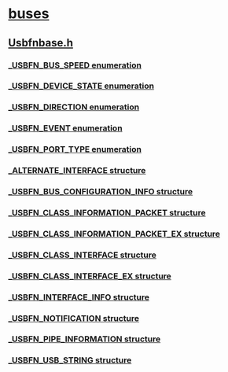 # [buses](../_buses/index.md)
## [Usbfnbase.h](index.md)
### [_USBFN_BUS_SPEED enumeration](../usbfnbase/ne-usbfnbase-_usbfn_bus_speed.md)
### [_USBFN_DEVICE_STATE enumeration](../usbfnbase/ne-usbfnbase-_usbfn_device_state.md)
### [_USBFN_DIRECTION enumeration](../usbfnbase/ne-usbfnbase-_usbfn_direction.md)
### [_USBFN_EVENT enumeration](../usbfnbase/ne-usbfnbase-_usbfn_event.md)
### [_USBFN_PORT_TYPE enumeration](../usbfnbase/ne-usbfnbase-_usbfn_port_type.md)
### [_ALTERNATE_INTERFACE structure](../usbfnbase/ns-usbfnbase-_alternate_interface.md)
### [_USBFN_BUS_CONFIGURATION_INFO structure](../usbfnbase/ns-usbfnbase-_usbfn_bus_configuration_info.md)
### [_USBFN_CLASS_INFORMATION_PACKET structure](../usbfnbase/ns-usbfnbase-_usbfn_class_information_packet.md)
### [_USBFN_CLASS_INFORMATION_PACKET_EX structure](../usbfnbase/ns-usbfnbase-_usbfn_class_information_packet_ex.md)
### [_USBFN_CLASS_INTERFACE structure](../usbfnbase/ns-usbfnbase-_usbfn_class_interface.md)
### [_USBFN_CLASS_INTERFACE_EX structure](../usbfnbase/ns-usbfnbase-_usbfn_class_interface_ex.md)
### [_USBFN_INTERFACE_INFO structure](../usbfnbase/ns-usbfnbase-_usbfn_interface_info.md)
### [_USBFN_NOTIFICATION structure](../usbfnbase/ns-usbfnbase-_usbfn_notification.md)
### [_USBFN_PIPE_INFORMATION structure](../usbfnbase/ns-usbfnbase-_usbfn_pipe_information.md)
### [_USBFN_USB_STRING structure](../usbfnbase/ns-usbfnbase-_usbfn_usb_string.md)
